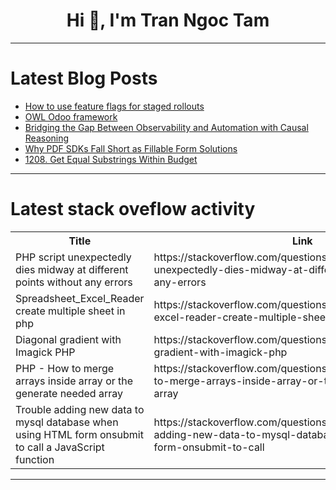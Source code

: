 <h1 align="center">Hi 👋, I'm Tran Ngoc Tam</h1>

---

# Latest Blog Posts 
<!-- BLOG-POST-LIST:START -->
- [How to use feature flags for staged rollouts](https://dev.to/pradumnasaraf/how-to-use-feature-flags-for-staged-rollouts-187g)
- [OWL Odoo framework](https://dev.to/jeevanizm/owl-odoo-framework-48de)
- [Bridging the Gap Between Observability and Automation with Causal Reasoning](https://dev.to/causely/bridging-the-gap-between-observability-and-automation-with-causal-reasoning-323i)
- [Why PDF SDKs Fall Short as Fillable Form Solutions](https://dev.to/joyfill/why-pdf-sdks-fall-short-as-fillable-form-solutions-47m6)
- [1208. Get Equal Substrings Within Budget](https://dev.to/mdarifulhaque/1208-get-equal-substrings-within-budget-31e1)
<!-- BLOG-POST-LIST:END -->

---

# Latest stack oveflow activity
<table>
  <tr><th>Title</th><th>Link</th></tr>
  <!-- STACKOVERFLOW:START --><tr><td>PHP script unexpectedly dies midway at different points without any errors</td><td>https://stackoverflow.com/questions/78544974/php-script-unexpectedly-dies-midway-at-different-points-without-any-errors</td></tr><tr><td>Spreadsheet_Excel_Reader create multiple sheet in php</td><td>https://stackoverflow.com/questions/78544904/spreadsheet-excel-reader-create-multiple-sheet-in-php</td></tr><tr><td>Diagonal gradient with Imagick PHP</td><td>https://stackoverflow.com/questions/78544798/diagonal-gradient-with-imagick-php</td></tr><tr><td>PHP - How to merge arrays inside array or the generate needed array</td><td>https://stackoverflow.com/questions/78544781/php-how-to-merge-arrays-inside-array-or-the-generate-needed-array</td></tr><tr><td>Trouble adding new data to mysql database when using HTML form onsubmit to call a JavaScript function</td><td>https://stackoverflow.com/questions/78544739/trouble-adding-new-data-to-mysql-database-when-using-html-form-onsubmit-to-call</td></tr><!-- STACKOVERFLOW:END -->
</table>

---



